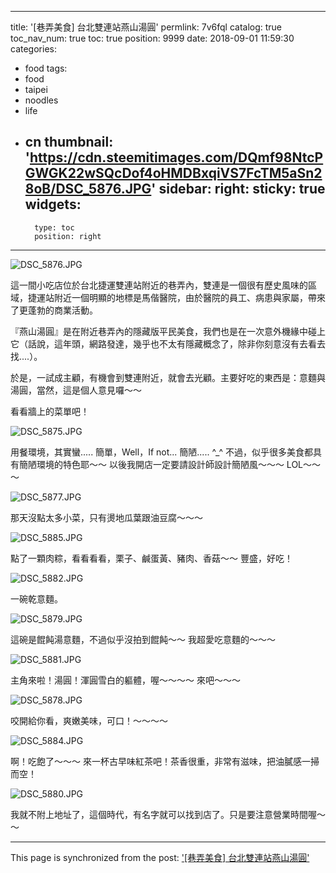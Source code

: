 
---
title: '[巷弄美食] 台北雙連站燕山湯圓'
permlink: 7v6fql
catalog: true
toc_nav_num: true
toc: true
position: 9999
date: 2018-09-01 11:59:30
categories:
- food
tags:
- food
- taipei
- noodles
- life
- cn
thumbnail: 'https://cdn.steemitimages.com/DQmf98NtcPGWGK22wSQcDof4oHMDBxqiVS7FcTM5aSn28oB/DSC_5876.JPG'
sidebar:
    right:
        sticky: true
widgets:
    -
        type: toc
        position: right
---


![DSC_5876.JPG](https://cdn.steemitimages.com/DQmf98NtcPGWGK22wSQcDof4oHMDBxqiVS7FcTM5aSn28oB/DSC_5876.JPG)

這一間小吃店位於台北捷運雙連站附近的巷弄內，雙連是一個很有歷史風味的區域，捷運站附近一個明顯的地標是馬偕醫院，由於醫院的員工、病患與家屬，帶來了更蓬勃的商業活動。

『燕山湯圓』是在附近巷弄內的隱藏版平民美食，我們也是在一次意外機緣中碰上它（話說，這年頭，網路發達，幾乎也不太有隱藏概念了，除非你刻意沒有去看去找....）。

於是，一試成主顧，有機會到雙連附近，就會去光顧。主要好吃的東西是：意麵與湯圓，當然，這是個人意見囉～～

看看牆上的菜單吧！

![DSC_5875.JPG](https://cdn.steemitimages.com/DQmY6oZQFayGkT49jZcPLfV4YGFgSiYwaASx6AGmGdH6di6/DSC_5875.JPG)

用餐環境，其實蠻..... 簡單，Well，If not... 簡陋..... ^_^ 不過，似乎很多美食都具有簡陋環境的特色耶～～ 以後我開店一定要請設計師設計簡陋風～～～ LOL～～～

![DSC_5877.JPG](https://cdn.steemitimages.com/DQmP9UJhFqNq6cZJhyfQ8byDio9LXk23VvJ2GoAzPjsLyM3/DSC_5877.JPG)

那天沒點太多小菜，只有燙地瓜葉跟油豆腐～～～

![DSC_5885.JPG](https://cdn.steemitimages.com/DQmYHPgkUoaLPsUuwYhiMoiEY7FNrgFntmFRDz5XtpbutSn/DSC_5885.JPG)

點了一顆肉粽，看看看看，栗子、鹹蛋黃、豬肉、香菇～～ 豐盛，好吃！

![DSC_5882.JPG](https://cdn.steemitimages.com/DQmQLSdFXzJ8b6nkMuJsfGn8hMbL1DwY3wvkkJcjqrSheuw/DSC_5882.JPG)

一碗乾意麵。

![DSC_5879.JPG](https://cdn.steemitimages.com/DQmaZEsUC8pCqfDiMJ1VW7q73smMR3G1pnDYGFZCEVdZSF6/DSC_5879.JPG)

這碗是餛飩湯意麵，不過似乎沒拍到餛飩～～  我超愛吃意麵的～～～

![DSC_5881.JPG](https://cdn.steemitimages.com/DQmWMy3n5GhV23W2NDWA5vTnjcqh5pbFQkjZvkBc6vy77VD/DSC_5881.JPG)

主角來啦！湯圓！渾圓雪白的軀體，喔～～～～ 來吧～～～

![DSC_5878.JPG](https://cdn.steemitimages.com/DQmNbea1PrhreoJbvTbgE8pU8KjGjW5H3QqjmoDKL7iVzsL/DSC_5878.JPG)

咬開給你看，爽嫩美味，可口！～～～～

![DSC_5884.JPG](https://cdn.steemitimages.com/DQmQ9UPQQn8UVECjFPoWfZC9skhqxwUnk7VcEuzD9zUnpFj/DSC_5884.JPG)

啊！吃飽了～～～ 來一杯古早味紅茶吧！茶香很重，非常有滋味，把油膩感一掃而空！

![DSC_5880.JPG](https://cdn.steemitimages.com/DQmTAc9jPmQzUhTm3Bep157URU65tCcUuyKxkXymvwhD4j8/DSC_5880.JPG)

我就不附上地址了，這個時代，有名字就可以找到店了。只是要注意營業時間喔～～

- - -

This page is synchronized from the post: ['[巷弄美食] 台北雙連站燕山湯圓'](https://steemit.com/@deanliu/7v6fql)
